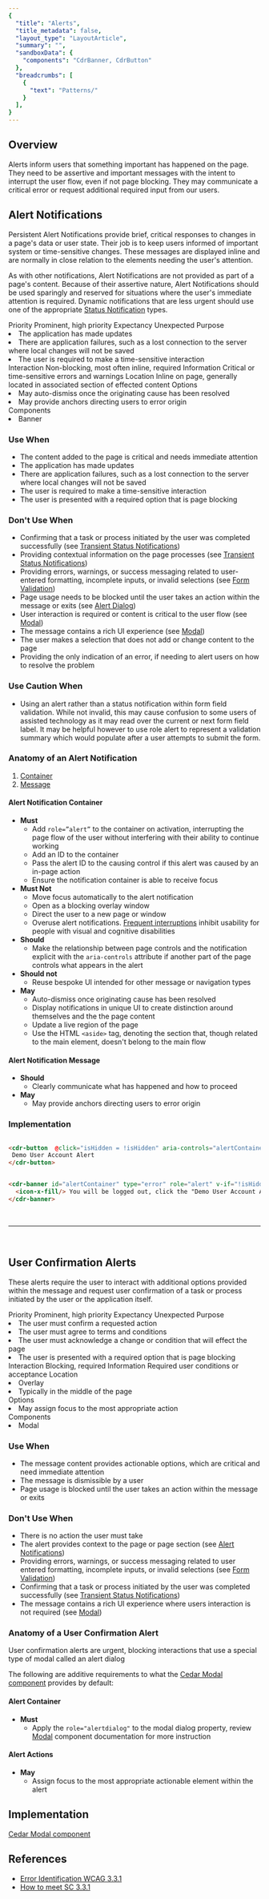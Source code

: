 ```yaml
---
{
  "title": "Alerts",
  "title_metadata": false,
  "layout_type": "LayoutArticle",
  "summary": "",
  "sandboxData": {
    "components": "CdrBanner, CdrButton"
  },
  "breadcrumbs": [
    {
      "text": "Patterns/"
    }
  ],
}
---
```


<cdr-doc-table-of-contents-shell parentSelector='h2' childSelector='h3'>

## Overview

Alerts inform users that something important has happened on the page. They need to be assertive and important messages with the intent to interrupt the user flow, even if not page blocking. They may communicate a critical error or request additional required input from our users.

## Alert Notifications

Persistent Alert Notifications provide brief, critical responses to changes in a page's data or user state. Their job is to keep users informed of important system or time-sensitive changes. These messages are displayed inline and are normally in close relation to the elements needing the user's attention. 
  
As with other notifications, Alert Notifications are not provided as part of a page's content. Because of their assertive nature, Alert Notifications should be used sparingly and reserved for situations where the user's immediate attention is required. Dynamic notifications that are less urgent should use one of the appropriate [Status Notification](/patterns/status-notifications/) types.

<cdr-table class="advanced-table" full-width=false>
  <tr>
    <th class="advanced-table__header">
      Priority
    </th>
    <td><icon-warning-fill/> Prominent, high priority</td>
  </tr>
  <tr>
    <th class="advanced-table__header">
      Expectancy
    </th>
    <td>Unexpected</td>
  </tr>
  <tr>
    <th class="advanced-table__header">
      Purpose
    </th>
    <td>
        <cdr-list>
          <li>The application has made updates</li>
          <li>There are application failures, such as a lost connection to the server where local changes will not be saved</li>
          <li>The user is required to make a time-sensitive interaction</li>
        </cdr-list>
    </td>
  </tr>
  <tr>
    <th class="advanced-table__header">Interaction</th>
    <td>Non-blocking, most often inline, required</td>
  </tr>
  <tr>
    <th class="advanced-table__header">Information</th>
    <td>Critical or time-sensitive errors and warnings </td>
  </tr>
  <tr>
  <th class="advanced-table__header">Location</th>
  <td>Inline on page, generally located in associated section of effected content</td>
  </tr>
  <tr>
    <th class="advanced-table__header">Options</th>
    <td>
      <cdr-list>
        <li>May auto-dismiss once the originating cause has been resolved</li>
        <li>May provide anchors directing users to error origin</li>
      </cdr-list>
    </td>
  </tr>
  <tr>
  <th class="advanced-table__header">Components</th>
  <td>
    <cdr-list>
      <li><cdr-link href="../../components/banner/">Banner</cdr-link></li>
    </cdr-list>
  </td>
  </tr>
</cdr-table>

### Use When
-  The content added to the page is critical and needs immediate attention
-  The application has made updates
-  There are application failures, such as a lost connection to the server where local changes will not be saved
-  The user is required to make a time-sensitive interaction
-  The user is presented with a required option that is page blocking

### Don't Use When
- Confirming that a task or process initiated by the user was completed successfully (see [Transient Status Notifications](../status-notifications/#transient-status-notifications))
- Providing contextual information on the page processes (see [Transient Status Notifications](../status-notifications/#transient-status-notifications))
- Providing errors, warnings, or success messaging related to user-entered formatting, incomplete inputs, or invalid selections (see [Form Validation](../validation-notifications))
- Page usage needs to be blocked until the user takes an action within the message or exits (see [Alert Dialog](../alert-notifications/#transient-alert-notifications))
- User interaction is required or content is critical to the user flow (see [Modal](../../components/modal/))
- The message contains a rich UI experience (see [Modal](../../components/modal/))
- The user makes a selection that does not add or change content to the page
- Providing the only indication of an error, if needing to alert users on how to resolve the problem

### Use Caution When
- Using an alert rather than a status notification within form field validation. While not invalid, this may cause confusion to some users of assisted technology as it may read over the current or next form field label. It may be helpful however to use role alert to represent a validation summary which would populate after a user attempts to submit the form.

### Anatomy of an Alert Notification

<cdr-img :src="$withBase('/notifications/persistentAlertAnatomy.png')" alt="Diagram for persistent alert notifications, annotating the required layout of the elements listed below" />

1. [Container](#alert-notification-container)
2. [Message](#alert-notification-message)

#### Alert Notification Container
- **Must**
  - Add `role=”alert”` to the container on activation, interrupting the page flow of the user without interfering with their ability to continue working
  - Add an ID to the container 
  - Pass the alert ID to the causing control if this alert was caused by an in-page action
  - Ensure the notification container is able to receive focus
- **Must Not**
  - Move focus automatically to the alert notification
  - Open as a blocking overlay window
  - Direct the user to a new page or window
  - Overuse alert notifications. [Frequent interruptions](https://www.w3.org/TR/UNDERSTANDING-WCAG20/time-limits-postponed.html) inhibit usability for people with visual and cognitive disabilities
- **Should**
  - Make the relationship between page controls and the notification explicit with the `aria-controls` attribute if another part of the page controls what appears in the alert
- **Should not**
  - Reuse bespoke UI intended for other message or navigation types
- **May**
  - Auto-dismiss once originating cause has been resolved
  - Display notifications in unique UI to create distinction around themselves and the the page content
  - Update a live region of the page
  - Use the HTML `<aside>` tag, denoting the section that, though related to the main element, doesn't belong to the main flow

#### Alert Notification Message
- **Should**
  -  Clearly communicate what has happened and how to proceed
- **May**
  - May provide anchors directing users to error origin


### Implementation

<cdr-doc-example-code-pair repository-href="/src/components/button" :sandbox-data="$page.frontmatter.sandboxData" :model="{isHidden: true}">

```html

<cdr-button  @click="isHidden = !isHidden" aria-controls="alertContainer">
 Demo User Account Alert
</cdr-button>


<cdr-banner id="alertContainer" type="error" role="alert" v-if="!isHidden">
  <icon-x-fill/> You will be logged out, click the "Demo User Account Alert" Button to stay logged in
</cdr-banner>

```

</cdr-doc-example-code-pair>

<br />
<hr />
<br />

## User Confirmation Alerts

These alerts require the user to interact with additional options provided within the message and request user confirmation of a task or process initiated by the user or the application itself.

<cdr-table class="advanced-table" full-width=false>
  <tr>
    <th class="advanced-table__header">
      Priority
    </th>
    <td><icon-warning-fill/> Prominent, high priority</td>
  </tr>
  <tr>
    <th class="advanced-table__header">
      Expectancy
    </th>
    <td>Unexpected</td>
  </tr>
  <tr>
    <th class="advanced-table__header">
      Purpose
    </th>
    <td>
        <cdr-list>
          <li>The user must confirm a requested action</li>
          <li>The user must agree to terms and conditions</li>
          <li>The user must acknowledge a change or condition that will effect the page</li>
          <li>The user is presented with a required option that is page blocking</li>
        </cdr-list>
    </td>
  </tr>
  <tr>
    <th class="advanced-table__header">Interaction</th>
    <td>Blocking, required</td>
  </tr>
  <tr>
    <th class="advanced-table__header">Information</th>
    <td>Required user conditions or acceptance</td>
  </tr>
  <tr>
  <th class="advanced-table__header">Location</th>
  <td>
    <cdr-list>
      <li>Overlay</li>
      <li>Typically in the middle of the page</li>
    </cdr-list>
  </td>
  </tr>
  <tr>
    <th class="advanced-table__header">Options</th>
    <td>
      <cdr-list>
        <li>May assign focus to the most appropriate action</li>
      </cdr-list>
    </td>
  </tr>
  <tr>
  <th class="advanced-table__header">Components</th>
  <td>
    <cdr-list>
      <li><cdr-link href="../../components/modal/">Modal</cdr-link></li>
    </cdr-list>
  </td>
  </tr>
</cdr-table>

### Use When
- The message content provides actionable options, which are critical and need immediate attention
- The message is dismissible by a user
- Page usage is blocked until the user takes an action within the message or exits

### Don't Use When
- There is no action the user must take
- The alert provides context to the page or page section (see [Alert Notifications](#alert-notifications))
- Providing errors, warnings, or success messaging related to user entered formatting, incomplete inputs, or invalid selections (see [Form Validation](../validation-notifications))
- Confirming that a task or process initiated by the user was completed successfully (see [Transient Status Notifications](../status-notifications/#transient-status-notifications))
- The message contains a rich UI experience where users interaction is not required (see [Modal](../../components/modal/))

### Anatomy of a User Confirmation Alert

<cdr-img :src="$withBase('/notifications/confirmation-alert-anatomy.png')" alt="Diagram for alert dialogs, annotating the required layout of the elements listed below" />

User confirmation alerts are urgent, blocking interactions that use a special type of modal called an alert dialog

  
  
The following are additive requirements to what the [Cedar Modal component](../../components/modal/) provides by default:
#### Alert Container
- **Must**
  -  Apply the `role="alertdialog"` to the modal dialog property, review [Modal](../../components/modal/) component documentation for more instruction
#### Alert Actions
- **May**
  - Assign focus to the most appropriate actionable element within the alert
## Implementation

[Cedar Modal component](../../components/modal/#multiple-modals-on-one-page)
## References

-  [Error Identification WCAG 3.3.1](https://www.w3.org/TR/UNDERSTANDING-WCAG20/minimize-error-identified.html)
-  [How to meet SC 3.3.1](https://www.w3.org/WAI/WCAG21/quickref/?versions=2.0#qr-minimize-error-identified)

</cdr-doc-table-of-contents-shell>
